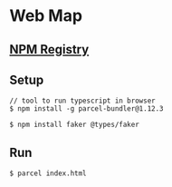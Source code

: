 # Web Map

## [NPM Registry](https://www.npmjs.com/)

## Setup

    // tool to run typescript in browser
    $ npm install -g parcel-bundler@1.12.3

    $ npm install faker @types/faker

## Run

    $ parcel index.html
